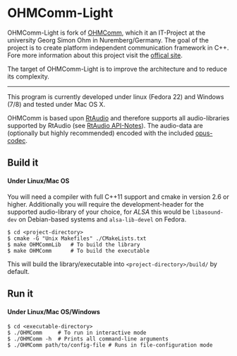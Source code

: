 # OHMComm-Light
OHMComm-Light is fork of [OHMComm](https://github.com/doe300/OHMComm), which it an IT-Project at the university Georg Simon Ohm in Nuremberg/Germany. The goal of the project is to create platform independent communication framework in C++. Fore more information about this project visit the [offical site](https://github.com/doe300/OHMComm).

The target of OHMComm-Light is to improve the architecture and to reduce its complexity. 


-----------------------------

This program is currently developed under linux (Fedora 22) and Windows (7/8) and tested under Mac OS X.

OHMComm is based upon [RtAudio](http://www.music.mcgill.ca/~gary/rtaudio/) and therefore supports all audio-libraries supported by RtAudio (see [RtAudio API-Notes](http://www.music.mcgill.ca/~gary/rtaudio/apinotes.html)). The audio-data are (optionally but highly recommended) encoded with the included [opus-codec](http://www.opus-codec.org/).

## Build it

#### Under Linux/Mac OS
You will need a compiler with full C++11 support and cmake in version 2.6 or higher.
Additionally you will require the development-header for the supported audio-library of your choice,
for *ALSA* this would be `libasound-dev` on Debian-based systems and `alsa-lib-devel` on Fedora.

	$ cd <project-directory>
	$ cmake -G "Unix Makefiles" ./CMakeLists.txt
	$ make OHMCommLib	# To build the library
	$ make OHMComm		# To build the executable

This will build the library/executable into `<project-directory>/build/` by default.
## Run it

#### Under Linux/Mac OS/Windows

	$ cd <executable-directory>	
	$ ./OHMComm		# To run in interactive mode
	$ ./OHMComm	-h	# Prints all command-line arguments
	$ ./OHMComm path/to/config-file	# Runs in file-configuration mode
